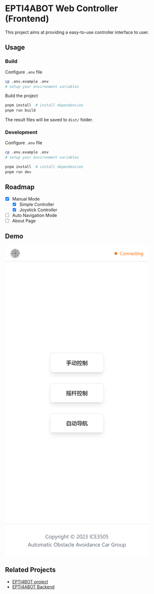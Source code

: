 # EPTI4ABOT Web Controller (Frontend)

This project aims at providing a easy-to-use controller interface to user.

## Usage

### Build

Configure `.env` file

```bash
cp .env.example .env
# setup your environment variables
```

Build the project

```bash
pnpm install  # install dependencies
pnpm run build
```

The result files will be saved to `dist/` folder.

### Development

Configure `.env` file

```bash
cp .env.example .env
# setup your environment variables
```

```bash
pnpm install  # install dependencies
pnpm run dev
```

## Roadmap

- [x] Manual Mode
  - [x] Simple Controller
  - [x] Joystick Controller
- [ ] Auto Navigation Mode
- [ ] About Page

## Demo

![Screenshot of index page of this app](./screenshot.png)

## Related Projects

- [EPTI4BOT project](https://github.com/hongfanmeng/epti4abot)
- [EPTI4ABOT Backend](TBA)
